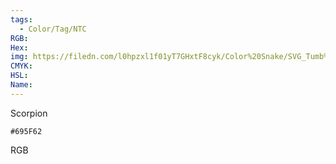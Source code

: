 ```yaml
---
tags:
  - Color/Tag/NTC
RGB:
Hex:
img: https://filedn.com/l0hpzxl1f01yT7GHxtF8cyk/Color%20Snake/SVG_Tumb%20Mass%20No%20Name/695F62.svg
CMYK:
HSL:
Name:
---
```

Scorpion
```palette
#695F62
```
RGB
